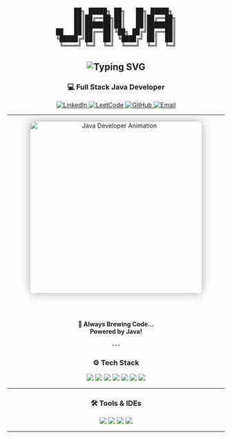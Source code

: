 <div align="center">

<!-- JAVA ASCII Art -->
<pre>
     ██╗ █████╗ ██╗   ██╗ █████╗ 
     ██║██╔══██╗██║   ██║██╔══██╗
     ██║███████║██║   ██║███████║
██   ██║██╔══██║╚██╗ ██╔╝██╔══██║
╚█████╔╝██║  ██║ ╚████╔╝ ██║  ██║
 ╚════╝ ╚═╝  ╚═╝  ╚═══╝  ╚═╝  ╚═╝
</pre>


<!-- Name Badge -->
<h2>
  <img src="https://readme-typing-svg.herokuapp.com?font=Fira+Code&weight=500&size=30&duration=4000&pause=500&color=FF0608&center=true&vCenter=true&width=600&lines=Muzafar+Alli+Khan" alt="Typing SVG">
</h2>

<h3><b>💻 Full Stack Java Developer</b></h3>

<!-- Social Links -->
<p align="center">
  <a href="https://www.linkedin.com/in/muzafar-alli-khan/" target="_blank">
    <img src="https://img.shields.io/badge/LinkedIn-0077B5?style=for-the-badge&logo=linkedin&logoColor=white" alt="LinkedIn">
  </a>
  <a href="https://leetcode.com/u/Muzafar-Alli-Khan/" target="_blank">
    <img src="https://img.shields.io/badge/LeetCode-FFA116?style=for-the-badge&logo=leetcode&logoColor=black" alt="LeetCode">
  </a>
  <a href="https://github.com/MuzafarAliKhan" target="_blank">
    <img src="https://img.shields.io/badge/GitHub-181717?style=for-the-badge&logo=github&logoColor=white" alt="GitHub">
  </a>
  <a href="mailto:your.email@example.com" target="_blank">
    <img src="https://img.shields.io/badge/Email-D14836?style=for-the-badge&logo=gmail&logoColor=white" alt="Email">
  </a>
</p>

---
<div align="center">

  <img src="https://media.giphy.com/media/LMcB8XospGZO8UQq87/giphy.gif" alt="Java Developer Animation" width="400" style="border-radius: 12px; box-shadow: 0px 0px 20px rgba(0,0,0,0.3);" />

  <br><br>

  <b>🧠 Always Brewing Code... <br> Powered by Java!</b>

</div>
---

### ⚙️ Tech Stack
<p align="center">
  <img src="https://img.shields.io/badge/Java-%23ED8B00?style=for-the-badge&logo=java&logoColor=white"/>
  <img src="https://img.shields.io/badge/SpringBoot-%236DB33F?style=for-the-badge&logo=spring&logoColor=white"/>
  <img src="https://img.shields.io/badge/JPA/Hibernate-%230074C1?style=for-the-badge&logo=hibernate&logoColor=white"/>
  <img src="https://img.shields.io/badge/MySQL-%2300f?style=for-the-badge&logo=mysql&logoColor=white"/>
  <img src="https://img.shields.io/badge/JavaScript-%23F7DF1E?style=for-the-badge&logo=javascript&logoColor=black"/>
  <img src="https://img.shields.io/badge/HTML5-%23E34F26?style=for-the-badge&logo=html5&logoColor=white"/>
  <img src="https://img.shields.io/badge/CSS3-%231572B6?style=for-the-badge&logo=css3&logoColor=white"/>
</p>

---

### 🛠 Tools & IDEs
<p align="center">
  <img src="https://img.shields.io/badge/IntelliJIDEA-%23000000?style=for-the-badge&logo=intellij-idea&logoColor=white"/>
  <img src="https://img.shields.io/badge/Eclipse-%230062B3?style=for-the-badge&logo=eclipse-ide&logoColor=white"/>
  <img src="https://img.shields.io/badge/Postman-%23FF6C37?style=for-the-badge&logo=postman&logoColor=white"/>
  <img src="https://img.shields.io/badge/Git-%23F05032?style=for-the-badge&logo=git&logoColor=white"/>
</p>

---
